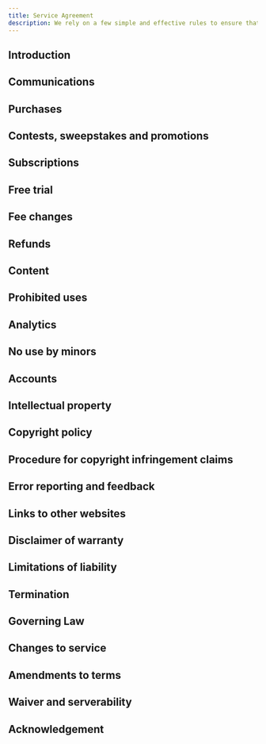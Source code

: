 ```yaml
---
title: Service Agreement
description: We rely on a few simple and effective rules to ensure that we live up to a standard that surpasses that of our competitors
---
```


## Introduction

## Communications

## Purchases

## Contests, sweepstakes and promotions

## Subscriptions

## Free trial

## Fee changes

## Refunds

## Content

## Prohibited uses

## Analytics

## No use by minors

## Accounts

## Intellectual property

## Copyright policy

## Procedure for copyright infringement claims

## Error reporting and feedback

## Links to other websites

## Disclaimer of warranty

## Limitations of liability

## Termination

## Governing Law

## Changes to service

## Amendments to terms

## Waiver and serverability

## Acknowledgement 
